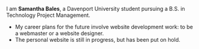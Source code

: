 I am **Samantha Bales**, a Davenport University student pursuing a B.S. in Technology Project Management.

- My career plans for the future involve website development work: to be a webmaster or a website designer.
- The personal website is still in progress, but has been put on hold.
